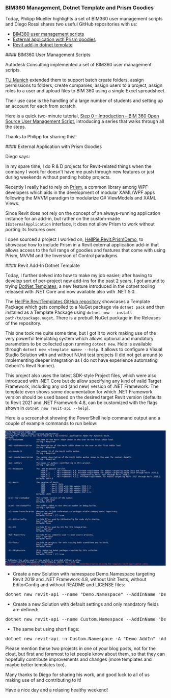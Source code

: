 <head>
<meta http-equiv="Content-Type" content="text/html; charset=utf-8">
<link rel="stylesheet" type="text/css" href="bc.css">
<script src="https://cdn.rawgit.com/google/code-prettify/master/loader/run_prettify.js" type="text/javascript"></script>
</head>

<!---

- bim360 user management
  https://autodesk.slack.com/archives/C0PLC20PP/p1605039372138100
  Philipp Mueller  21:16
  TU Munich´s @Deian Stoitchkov has extended @Oliver Scharpf  User Management Script which allows to batch create Folders, assign Permission to Folders, creation of Companies, batch assign Users to a Project, assign Roles to a User and finally upload Files to BIM 360 using a single excel Spreadsheet. The Use case for the Solution was the handling of large amount of Students and setting up an Account from Scratch.
  Kudos to @Heiko Meyerdirks and @Sebastian Esser for your support in making this collaboration between TUM and Autodesk possible
  Thanks to @Peter Schlipf @Mikako Harada and @Zhong Wu for your  great help and Guidance.
  Step 0 - Introduction - BIM 360 Open Source User Management Script

twitter:

@BIM360 user management scripts, external application with @prismlib goodies and add-in @dotnet template for the #RevitAPI @AutodeskForge @AutodeskRevit #bim #DynamoBim #ForgeDevCon https://bit.ly/dotnettemplate

Philipp Mueller highlights a set of BIM360 user management scripts and Diego Rossi shares two useful GitHub repositories
&ndash; BIM360 user management scripts
&ndash; External application with Prism goodies
&ndash; Revit add-in dotnet template...

linkedin:


#bim #DynamoBim #ForgeDevCon #Revit #API #IFC #SDK #AI #VisualStudio #Autodesk #AEC #adsk

the [Revit API discussion forum](http://forums.autodesk.com/t5/revit-api-forum/bd-p/160) thread

<center>
<img src="img/" alt="" title="" width="600"/>
<p style="font-size: 80%; font-style:italic"></p>
</center>

-->

### BIM360 Management, Dotnet Template and Prism Goodies

Today, Philipp Mueller highlights a set of BIM360 user management scripts and Diego Rossi shares two useful GitHub repositories with us:

- [BIM360 user management scripts](#2)
- [External application with Prism goodies](#3)
- [Revit add-in dotnet template](#4)

####<a name="2"></a> BIM360 User Management Scripts

Autodesk Consulting implemented a set of BIM360 user management scripts.

[TU Munich](https://www.tum.de) extended them to support batch create folders, assign permissions to folders, create companies, assign users to a project, assign roles to a user and upload files to BIM 360 using a single Excel spreadsheet.

Their use case is the handling of a large number of students and setting up an account for each from scratch.

Here is a quick two-minute tutorial,
[Step 0 &ndash; Introduction &ndash; BIM 360 Open Source User Management Script](https://youtu.be/46DBcyQ7PJY),
introducing a series that walks through all the steps.

Thanks to Philipp for sharing this!

####<a name="3"></a> External Application with Prism Goodies

Diego says:

In my spare time, I do R &amp; D projects for Revit-related things when the company I work for doesn't have me push through new features or just during weekends without pending hobby projects.

Recently I really had to rely on [Prism](https://prismlibrary.com),
a common library among WPF developers which aids in the development of modular XAML/WPF apps following the MVVM paradigm to modularize C# ViewModels and XAML Views.

Since Revit does not rely on the concept of an always-running application instance for an add-in, but rather on the custom-made `IExternalApplication` interface, it does not allow Prism to work without porting its features over.

I open sourced a project I worked on,
[HellPie.Revit.PrismDemo](https://github.com/HellPie/HellPie.Revit.PrismDemo),
to showcase how to include Prism in a Revit external application add-in that allows access to the full range of goodies and features that come with using Prism, MVVM and the Inversion of Control paradigms.

####<a name="4"></a> Revit Add-In Dotnet Template

Today, I further delved into how to make my job easier; after having to develop sort of per-project new add-ins for the past 2 years, I got around to
trying [DotNet Templates](https://docs.microsoft.com/en-us/dotnet/core/tools/custom-templates),
a new feature introduced in the dotnet tooling released with .NET Core and now available also with .NET 5.0.

The [HellPie.RevitTemplates GitHub repository](https://github.com/HellPie/HellPie.RevitTemplates) showcases
a Template Package which gets compiled to a NuGet package via `dotnet pack` and then installed as a Template Package using `dotnet new --install path/to/package.nuget`.
There is a prebuilt NuGet package in the Releases of the repository.

This one took me quite some time, but I got it to work making use of the very powerful templating system which allows optional and mandatory parameters to be collected upon running `dotnet new`.
Help is available through `dotnet new <template name> --help`.
It allows to configure a Visual Studio Solution with and without NUnit test projects (I did not get around to implementing deeper integration as I do not have experience automating Geberit's Revit Runner).

This project also uses the latest SDK-style Project files, which were also introduced with .NET Core but do allow specifying any kind of valid Target Framework, including any old (and new) version of .NET Framework.
The template even shows some documentation for which .NET Framework version should be used based on the desired target Revit version (defaults to Revit 2021 and .NET Framework 4.8, can be customized with the flags shown in `dotnet new revit-api --help`).

Here is a screenshot showing the PowerShell help command output and a couple of example commands to run below:

<center>
<img src="img/dotnet_new_help.png" alt="Dotnet new help" title="Dotnet new help" width="600"/> <!-- 1160 -->
</center>

- Create a new Solution with namespace Demo.Namespace targeting Revit 2019 and .NET Framework 4.8, without Unit Tests, without EditorConfig and without README and LICENSE files:
<pre>
dotnet new revit-api --name "Demo.Namespace" --AddInName "Demo AddIn" --AddInDescription "AddIn Description for .addin File" --VendorDescription "Vendor (vendor@email)" --VendorID "example.vendor" --Framework net4.8 --Revit 2019 --Tests=false --Repository=false --EditorConfig=false
</pre>
- Create a new Solution with default settings and only mandatory fields are defined:
<pre>
dotnet new revit-api --name Custom.Namespace --AddInName "Demo AddIn" --AddInDescription "AddIn Description for .addin File" --VendorDescription "Vendor (vendor@email)" --VendorID "example.vendor"
</pre>
- The same but using short flags:
<pre>
dotnet new revit-api -n Custom.Namespace -A "Demo AddIn" -Ad "AddIn Description for .addin File" -Ve "Vendor (vendor@email)" -V "example.vendor"
</pre>

Please mention these two projects in one of your blog posts, not for the clout, but first and foremost to let people know about them, so that they can hopefully contribute improvements and changes (more templates and maybe better templates too).

Many thanks to Diego for sharing his work, and good luck to all of us making use of and contributing to it!

Have a nice day and a relaxing healthy weekend!
